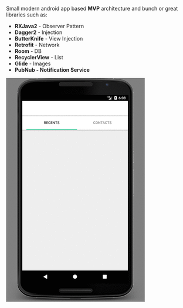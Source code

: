 Small modern android app based <b>MVP</b> architecture and bunch or great libraries such as:
* <b>RXJava2</b> - Observer Pattern
* <b>Dagger2</b> - Injection
* <b>ButterKnife</b> - View Injection
* <b>Retrofit</b> - Network
* <b>Room</b> - DB
* <b>RecyclerView</b> - List
* <b>Glide</b> - Images
* <b>PubNub<b> - Notification Service

![img](demo.gif)
